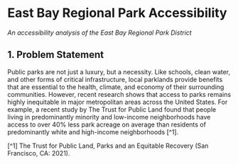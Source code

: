 # East Bay Regional Park Accessibility
*An accessibility analysis of the East Bay Regional Park District*

## 1. Problem Statement
Public parks are not just a luxury, but a necessity. Like schools, clean water, and other forms of critical infrastructure, local parklands provide benefits that are essential to the health, climate, and economy of their surrounding communities. However, recent research shows that access to parks remains highly inequitable in major metropolitan areas across the United States. For example, a recent study by The Trust for Public Land found that people living in predominantly minority and low-income neighborhoods have access to over 40% less park acreage on average than residents of predominantly white and high-income neighborhoods [^1].

[^1] The Trust for Public Land, Parks and an Equitable Recovery (San Francisco, CA: 2021).
